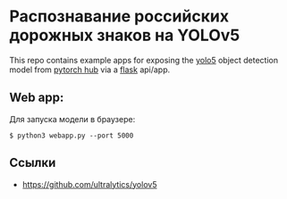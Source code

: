 # Распознавание российских дорожных знаков на YOLOv5
This repo contains example apps for exposing the [yolo5](https://github.com/ultralytics/yolov5) object detection model from [pytorch hub](https://pytorch.org/hub/ultralytics_yolov5/) via a [flask](https://flask.palletsprojects.com/en/1.1.x/) api/app.

## Web app:
Для запуска модели в браузере:

`$ python3 webapp.py --port 5000`


## Ссылки
- https://github.com/ultralytics/yolov5
